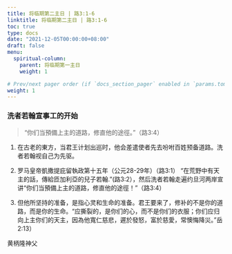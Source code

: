 ```yaml
---
title: 将临期第二主日 | 路3:1-6
linktitle: 将临期第二主日 | 路3:1-6
toc: true
type: docs
date: "2021-12-05T00:00:00+08:00"
draft: false
menu:
  spiritual-column:
    parent: 将临期第一主日
    weight: 1

# Prev/next pager order (if `docs_section_pager` enabled in `params.toml`)
weight: 1
---
```


### 洗者若翰宣事工的开始
> “你们当預備上主的道路，修直他的途徑。”（路3:4）

1. 在古老的東方，当君王计划出巡时，他会差遣使者先去吩咐百姓预备道路。洗者若翰视自己为先驱。

2. 罗马皇帝凱撒提庇留執政第十五年（公元28-29年）（路3:1）
“在荒野中有天主的話，傳給匝加利亞的兒子若翰.”(路3:2），然后洗者若翰走遍约旦河两岸宣讲“你们当預備上主的道路，修直他的途徑！”（路3:4）

3. 但他所坚持的准备，是指心灵和生命的准备。君王要来了，修补的不是你的道路，而是你的生命。“应撕裂的，是你们的心，而不是你们的衣服；你们应归向上主你们的天主，因為他寬仁慈悲，遲於發怒，富於慈愛，常懊悔降災。”岳2:13）

黄柄隆神父
